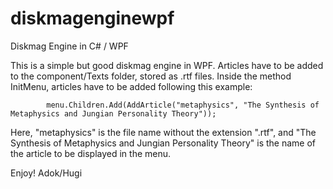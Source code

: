 # diskmagenginewpf
Diskmag Engine in C# / WPF

This is a simple but good diskmag engine in WPF. Articles have to be added to the component/Texts folder, stored as .rtf files. Inside the method InitMenu, articles have to be added following this example:

            menu.Children.Add(AddArticle("metaphysics", "The Synthesis of Metaphysics and Jungian Personality Theory"));

Here, "metaphysics" is the file name without the extension ".rtf", and "The Synthesis of Metaphysics and Jungian Personality Theory" is the name of the article to be displayed in the menu.

Enjoy!
Adok/Hugi
